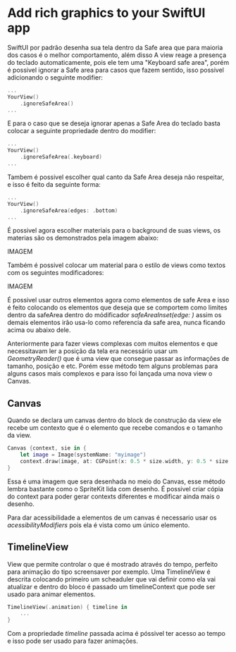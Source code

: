 # Add rich graphics to your SwiftUI app

SwiftUI por padrão desenha sua tela dentro da Safe area que para maioria dos casos é o melhor comportamento, além disso A view reage a presença do teclado automaticamente, pois ele tem uma "Keyboard safe area", porém é possivel ignorar a Safe area para casos que fazem sentido, isso possivel adicionando o seguinte modifier:

```swift
...
YourView()
    .ignoreSafeArea()
...
```
E para o caso que se deseja ignorar apenas a Safe Area do teclado basta colocar a seguinte propriedade dentro do modifier:

```swift
...
YourView()
    .ignoreSafeArea(.keyboard)
...
```

Tambem é possivel escolher qual canto da Safe Area deseja não respeitar, e isso é feito da seguinte forma:

```swift
...
YourView()
    .ignoreSafeArea(edges: .bottom)
...
```
É possivel agora escolher materiais para o background de suas views, os materias são os demonstrados pela imagem abaixo:

IMAGEM

Também é possivel colocar um material para o estilo de views como textos com os seguintes modificadores:

IMAGEM

É possivel usar outros elementos agora como elementos de safe Area e isso é feito colocando os elementos que deseja que se comportem como limites dentro da safeArea dentro do módificador _safeAreaInset(edge: )_ assim os demais elementos irão usa-lo como referencia da safe area, nunca ficando acima ou abaixo dele.

Anteriormente para fazer views complexas com muitos elementos e que necessitavam ler a posição da tela era necessário usar um _GeometryReader()_ que é uma view que consegue passar as informações de tamanho, posição e etc. Porém esse método tem alguns problemas para alguns casos mais complexos e para isso foi lançada uma nova view o Canvas.

## Canvas

Quando se declara um canvas dentro do block de construção da view ele recebe um contexto que é o elemento que recebe comandos e o tamanho da view.

```swift
Canvas {context, sie in {
    let image = Image(systemName: "myimage")
    context.draw(image, at: CGPoint(x: 0.5 * size.width, y: 0.5 * size.height)
}
```
Essa é uma imagem que sera desenhada no meio do Canvas, esse método lembra bastante como o SpriteKit lida com desenho.
É possivel criar cópia do context para poder gerar contexts diferentes e modificar ainda mais o desenho.

Para dar acessibilidade a elementos de um canvas é necessario usar os _acessibilityModifiers_ pois ela é vista como um único elemento.

## TimelineView

View que permite controlar o que é mostrado através do tempo, perfeito para animação do tipo screensaver por exemplo. Uma TimelineView é descrita colocando primeiro um scheaduler que vai definir como ela vai atualizar e dentro do bloco é passado um timelineContext que pode ser usado para animar elementos.

```swift
TimelineView(.animation) { timeline in
    ...
}
```
Com a propriedade _timeline_ passada acima é póssivel ter acesso ao tempo e isso pode ser usado para fazer animações.
